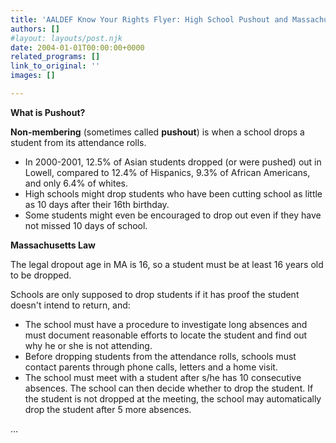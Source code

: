 ```yaml
---
title: 'AALDEF Know Your Rights Flyer: High School Pushout and Massachusetts Law'
authors: []
#layout: layouts/post.njk
date: 2004-01-01T00:00:00+0000
related_programs: []
link_to_original: ''
images: []

---
```

**What is Pushout?**

**Non-membering** (sometimes called **pushout**) is when a school drops a student from its attendance rolls.

* In 2000-2001, 12.5% of Asian students dropped (or were pushed) out in Lowell, compared to 12.4% of Hispanics, 9.3% of African Americans, and only 6.4% of whites.
* High schools might drop students who have been cutting school as little as 10 days after their 16th birthday.
* Some students might even be encouraged to drop out even if they have not missed 10 days of school.
  </ul>

**Massachusetts Law**

The legal dropout age in MA is 16, so a student must be at least 16 years old to be dropped.

Schools are only supposed to drop students if it has proof the student doesn't intend to return, and:

* The school must have a procedure to investigate long absences and must document reasonable efforts to locate the student and find out why he or she is not attending.
* Before dropping students from the attendance rolls, schools must contact parents through phone calls, letters and a home visit.
* The school must meet with a student after s/he has 10 consecutive absences. The school can then decide whether to drop the student. If the student is not dropped at the meeting, the school may automatically drop the student after 5 more absences.
  </ul>

…